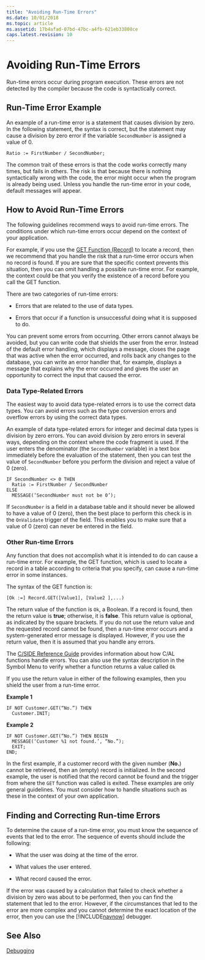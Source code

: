 ```yaml
---
title: "Avoiding Run-Time Errors"
ms.date: 10/01/2018
ms.topic: article
ms.assetid: 17b4afad-07bd-47bc-a4fb-621eb33808ce
caps.latest.revision: 10
---
```

# Avoiding Run-Time Errors
Run-time errors occur during program execution. These errors are not detected by the compiler because the code is syntactically correct.  

## Run-Time Error Example  
 An example of a run-time error is a statement that causes division by zero. In the following statement, the syntax is correct, but the statement may cause a division by zero error if the variable `SecondNumber` is assigned a value of 0.  

```  
Ratio := FirstNumber / SecondNumber;  
```  

 The common trait of these errors is that the code works correctly many times, but fails in others. The risk is that because there is nothing syntactically wrong with the code, the error might occur when the program is already being used. Unless you handle the run-time error in your code, default messages will appear.  

## How to Avoid Run-Time Errors  
 The following guidelines recommend ways to avoid run-time errors. The conditions under which run-time errors occur depend on the context of your application.  

 For example, if you use the [GET Function \(Record\)](GET-Function--Record-.md) to locate a record, then we recommend that you handle the risk that a run-time error occurs when no record is found. If you are sure that the specific context prevents this situation, then you can omit handling a possible run-time error. For example, the context could be that you verify the existence of a record before you call the GET function.  

 There are two categories of run-time errors:  

-   Errors that are related to the use of data types.  

-   Errors that occur if a function is unsuccessful doing what it is supposed to do.  

 You can prevent some errors from occurring. Other errors cannot always be avoided, but you can write code that shields the user from the error. Instead of the default error handling, which displays a message, closes the page that was active when the error occurred, and rolls back any changes to the database, you can write an error handler that, for example, displays a message that explains why the error occurred and gives the user an opportunity to correct the input that caused the error.  

### Data Type-Related Errors  
 The easiest way to avoid data type-related errors is to use the correct data types. You can avoid errors such as the type conversion errors and overflow errors by using the correct data types.  

 An example of data type-related errors for integer and decimal data types is division by zero errors. You can avoid division by zero errors in several ways, depending on the context where the code fragment is used. If the user enters the denominator \(the `SecondNumber` variable\) in a text box immediately before the evaluation of the statement, then you can test the value of `SecondNumber` before you perform the division and reject a value of 0 \(zero\).  

```  
IF SecondNumber <> 0 THEN  
  Ratio := FirstNumber / SecondNumber  
ELSE  
  MESSAGE(‘SecondNumber must not be 0’);  
```  

 If `SecondNumber` is a field in a database table and it should never be allowed to have a value of 0 \(zero\), then the best place to perform this check is in the `OnValidate` trigger of the field. This enables you to make sure that a value of 0 \(zero\) can never be entered in the field.  

### Other Run-time Errors  
 Any function that does not accomplish what it is intended to do can cause a run-time error. For example, the GET function, which is used to locate a record in a table according to criteria that you specify, can cause a run-time error in some instances.  

 The syntax of the GET function is:  

 `[Ok :=] Record.GET([Value1], [Value2 ],...)`  

 The return value of the function is `Ok`, a Boolean. If a record is found, then the return value is **true**; otherwise, it is **false**. This return value is optional, as indicated by the square brackets. If you do not use the return value and the requested record cannot be found, then a run-time error occurs and a system-generated error message is displayed. However, if you use the return value, then it is assumed that you handle any errors.  

 The [C/SIDE Reference Guide](C-SIDE-Reference-Guide.md) provides information about how C/AL functions handle errors. You can also use the syntax description in the Symbol Menu to verify whether a function returns a value called `Ok`  

 If you use the return value in either of the following examples, then you shield the user from a run-time error.  

 **Example 1**  

```  
IF NOT Customer.GET(“No.”) THEN  
  Customer.INIT;  
```  

 **Example 2**  

```  
IF NOT Customer.GET(“No.”) THEN BEGIN  
  MESSAGE(‘Customer %1 not found.’, “No.”);  
  EXIT;  
END;  
```  

 In the first example, if a customer record with the given number \(**No.**\) cannot be retrieved, then an \(empty\) record is initialized. In the second example, the user is notified that the record cannot be found and the trigger from where the `GET` function was called is exited. These examples are only general guidelines. You must consider how to handle situations such as these in the context of your own application.  

## Finding and Correcting Run-time Errors  
 To determine the cause of a run-time error, you must know the sequence of events that led to the error. The sequence of events should include the following:  

-   What the user was doing at the time of the error.  

-   What values the user entered.  

-   What record caused the error.  

 If the error was caused by a calculation that failed to check whether a division by zero was about to be performed, then you can find the statement that led to the error. However, if the circumstances that led to the error are more complex and you cannot determine the exact location of the error, then you can use the [!INCLUDE[navnow](includes/navnow_md.md)] debugger.  

## See Also  
 [Debugging](Debugging.md)

